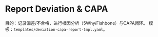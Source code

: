 # Report Deviation & CAPA

目的：记录偏差/不合格，进行根因分析（5Why/Fishbone）与CAPA闭环。
模板：`templates/deviation-capa-report-tmpl.yaml`。
